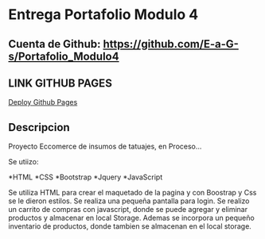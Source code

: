 # Entrega Portafolio Modulo 4

## Cuenta de Github: https://github.com/E-a-G-s/Portafolio_Modulo4

## LINK GITHUB PAGES

[Deploy Github Pages](https://e-a-g-s.github.io/Portafolio_Modulo4/)

## Descripcion

Proyecto Eccomerce de insumos de tatuajes, en Proceso...

Se utiizo:

*HTML
*CSS
*Bootstrap
*Jquery
\*JavaScript

Se utiliza HTML para crear el maquetado de la pagina y con Boostrap y Css se le dieron estilos.
Se realiza una pequeña pantalla para login.
Se realizo un carrito de compras con javascript, donde se puede agregar y eliminar productos y almacenar en local Storage.
Ademas se incorpora un pequeño inventario de productos, donde tambien se almacenan en el local storage.
